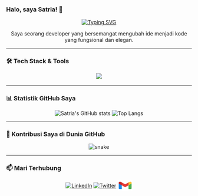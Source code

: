 ### Halo, saya Satria! 👋

<p align="center">
  <a href="https://git.io/typing-svg"><img src="https://readme-typing-svg.herokuapp.com?font=Fira+Code&size=22&pause=1000&color=25F7B3&center=true&vCenter=true&width=435&lines=Software+Developer;Full-Stack+Enthusiast;Dari+Sukabumi%2C+Indonesia" alt="Typing SVG" /></a>
</p>

<p align="center">
  Saya seorang developer yang bersemangat mengubah ide menjadi kode yang fungsional dan elegan.
</p>

---

### 🛠️ Tech Stack & Tools

<p align="center">
  <a href="https://skillicons.dev">
    <img src="https://skillicons.dev/icons?i=laravel,php,vue,python,mysql,git,vscode" />
  </a>
</p>

---

### 📊 Statistik GitHub Saya

<p align="center">
    <img src="https://github-readme-stats.vercel.app/api?username=Satriarizkirr&show_icons=true&theme=tokyonight&rank_icon=github" alt="Satria's GitHub stats" />
    <img src="https://github-readme-stats.vercel.app/api/top-langs/?username=Satriarizkirr&layout=compact&theme=tokyonight" alt="Top Langs" />
</p>

---

### 🐍 Kontribusi Saya di Dunia GitHub

<p align="center">
  <img src="https://raw.githubusercontent.com/Satriarizkirr/Satriarizkirr/output/github-contribution-grid-snake.svg" alt="snake" />
</p>

---

### 📫 Mari Terhubung

<p align="center">
<a href="https://www.linkedin.com/in/NAMA_USER_LINKEDIN_ANDA" target="blank"><img align="center" src="https://raw.githubusercontent.com/rahuldkjain/github-profile-readme-generator/master/src/images/icons/Social/linked-in-alt.svg" alt="LinkedIn" height="30" width="40" /></a>
<a href="https://twitter.com/NAMA_USER_TWITTER_ANDA" target="blank"><img align="center" src="https://raw.githubusercontent.com/rahuldkjain/github-profile-readme-generator/master/src/images/icons/Social/twitter.svg" alt="Twitter" height="30" width="40" /></a>
<a href="mailto:ALAMAT_EMAIL_ANDA" target="blank"><img align="center" src="https://raw.githubusercontent.com/rahuldkjain/github-profile-readme-generator/master/src/images/icons/Social/gmail.svg" alt="Email" height="30" width="40" /></a>
</p>
